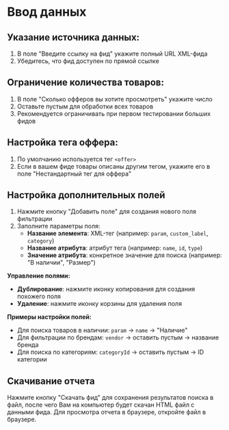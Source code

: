 # Ввод данных

## Указание источника данных:

1. В поле "Введите ссылку на фид" укажите полный URL XML-фида
2. Убедитесь, что фид доступен по прямой ссылке

## Ограничение количества товаров:

1. В поле "Сколько офферов вы хотите просмотреть" укажите число
2. Оставьте пустым для обработки всех товаров
3. Рекомендуется ограничивать при первом тестировании больших фидов

## Настройка тега оффера:

1. По умолчанию используется тег `<offer>`
2. Если в вашем фиде товары описаны другим тегом, укажите его в поле "Нестандартный тег для оффера"

## Настройка дополнительных полей

1. Нажмите кнопку "Добавить поле" для создания нового поля фильтрации
2. Заполните параметры поля:
   - **Название элемента**: XML-тег (например: `param`, `custom_label`, `category`)
   - **Название атрибута**: атрибут тега (например: `name`, `id`, `type`)
   - **Значение атрибута**: конкретное значение для поиска (например: "В наличии", "Размер")

**Управление полями:**

- **Дублирование**: нажмите иконку копирования для создания похожего поля
- **Удаление**: нажмите иконку корзины для удаления поля

**Примеры настройки полей:**

- Для поиска товаров в наличии: `param` → `name` → "Наличие"
- Для фильтрации по брендам: `vendor` → оставить пустым → название бренда
- Для поиска по категориям: `categoryId` → оставить пустым → ID категории

## Скачивание отчета

Нажмите кнопку "Скачать фид" для сохранения результатов поиска в файл, после чего Вам на компьютер будет скачан HTML файл с данными фида. Для просмотра отчета в браузере, откройте файл в браузере.
